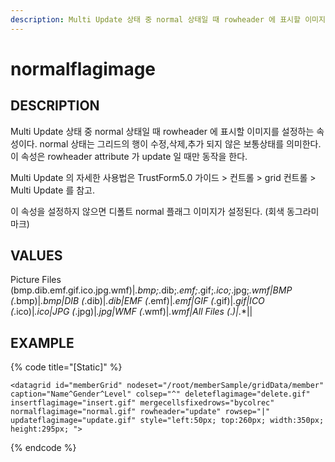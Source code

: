 ```yaml
---
description: Multi Update 상태 중 normal 상태일 때 rowheader 에 표시할 이미지를 설정하는 속성이다. 
---
```


#  normalflagimage           

## DESCRIPTION

Multi Update 상태 중 normal 상태일 때 rowheader 에 표시할 이미지를 설정하는 속성이다.
normal 상태는 그리드의 행이 수정,삭제,추가 되지 않은 보통상태를 의미한다.
이 속성은 rowheader attribute 가 update 일 때만 동작을 한다.

Multi Update 의 자세한 사용법은
TrustForm5.0 가이드 > 컨트롤 > grid 컨트롤 > Multi Update 를 참고.

이 속성을 설정하지 않으면 디폴트 normal 플래그 이미지가 설정된다. (회색 동그라미 마크)        
   
## VALUES

Picture Files (bmp.dib.emf.gif.ico.jpg.wmf)|*.bmp;*.dib;*.emf;*.gif;*.ico;*.jpg;*.wmf|BMP (*.bmp)|*.bmp|DIB (*.dib)|*.dib|EMF (*.emf)|*.emf|GIF (*.gif)|*.gif|ICO (*.ico)|*.ico|JPG (*.jpg)|*.jpg|WMF (*.wmf)|*.wmf|All Files (*.*)|*.*||

## EXAMPLE

{% code title="\[Static\]" %}
```markup
<datagrid id="memberGrid" nodeset="/root/memberSample/gridData/member" caption="Name^Gender^Level" colsep="^" deleteflagimage="delete.gif" insertflagimage="insert.gif" mergecellsfixedrows="bycolrec" normalflagimage="normal.gif" rowheader="update" rowsep="|" updateflagimage="update.gif" style="left:50px; top:260px; width:350px; height:295px; "> 
```
{% endcode %}



